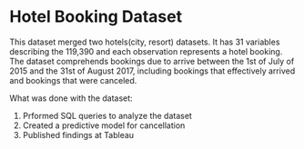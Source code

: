 # Hotel Booking Dataset
This dataset merged two hotels(city, resort) datasets. It has 31 variables describing the 119,390 and each observation represents a hotel booking. The dataset comprehends bookings due to arrive between the 1st of July of 2015 and the 31st of August 2017, including bookings that effectively arrived and bookings that were canceled. 

What was done with the dataset:
1. Prformed SQL queries to analyze the dataset
2. Created a predictive model for cancellation
3. Published findings at Tableau
